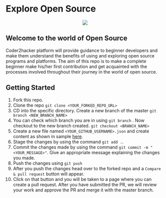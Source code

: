 # Explore Open Source

<p align="center">
  <img src="https://avatars1.githubusercontent.com/u/76250600?s=200&v=4" />
</p>

## Welcome to the world of Open Source

Coder2hacker platform will provide guidance to beginner developers and make them understand the benefits of using and exploring open source programs and platforms. The aim of this repo is to make a complete beginner make his/her first contribution and get acquainted with the processes involved throughout their journey in the world of open source.

## Getting Started

1. Fork this repo.
1. Clone the repo
```git clone <YOUR_FORKED_REPO_URL>```
1. CD into the specific directory. Create a new branch of the master ```git branch <NEW_BRANCH_NAME>```
1. You can check which branch you are in using ```git branch``` . Now checkout to the new branch created.
```git checkout <BRANCH_NAME>```
1. Create a new file named ```<YOUR_GITHUB_USERNAME>.json``` and create content as shown in sample [here](https://github.com/coder2hacker/Explore-open-source/blob/main/contributor.json).
1. Stage the changes by using the command ```git add .```.
1. Commit the changes made by using the command ```git commit -m "<YOUR_MESSAGE>"```. Give an appropriate message explaining the changes you made.
1. Push the changes using ```git push```
1. After you push the changes head over to the forked repo and a ```Compare & pull request``` button will appear. 
1. Click on that button and you will be taken to a page where you can create a pull request. After you have submitted the PR, we will review your work and approve the PR and merge it with the master branch.
